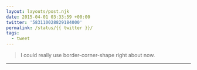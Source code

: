 ```yaml
---
layout: layouts/post.njk
date: 2015-04-01 03:33:59 +00:00
twitter: '583110028829184000'
permalink: /status/{{ twitter }}/
tags: 
  - tweet
---
```


> I could really use border-corner-shape right about now.

---
